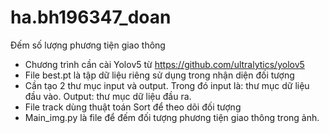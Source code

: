 # ha.bh196347_doan
Đếm số lượng phương tiện giao thông
- Chương trình cần cài Yolov5 từ https://github.com/ultralytics/yolov5
- File best.pt là tập dữ liệu riêng sử dụng trong nhận diện đối tượng
- Cần tạo 2 thư mục input và output. Trong đó input là: thư mục dữ liệu đầu vào. Output: thư  mục dữ liệu đầu ra.
- File track dùng thuật toán Sort để theo dõi đối tượng
- Main_img.py là file để đếm đối tượng phương tiện giao thông trong ảnh.

